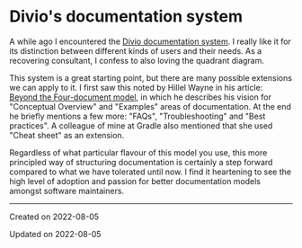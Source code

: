 # Divio's documentation system

A while ago I encountered the [Divio documentation system](https://documentation.divio.com/). I really like it for its distinction between different kinds of users and their needs. As a recovering consultant, I confess to also loving the quadrant diagram.

This system is a great starting point, but there are many possible extensions we can apply to it. I first saw this noted by Hillel Wayne in his article: [Beyond the Four-document model](https://buttondown.email/hillelwayne/archive/beyond-the-four-document-model/), in which he describes his vision for "Conceptual Overview" and "Examples" areas of documentation. At the end he briefly mentions a few more: "FAQs", "Troubleshooting" and "Best practices". A colleague of mine at Gradle also mentioned that she used "Cheat sheet" as an extension.

Regardless of what particular flavour of this model you use, this more principled way of structuring documentation is certainly a step forward compared to what we have tolerated until now. I find it heartening to see the high level of adoption and passion for better documentation models amongst software maintainers.

---
Created on 2022-08-05

Updated on 2022-08-05